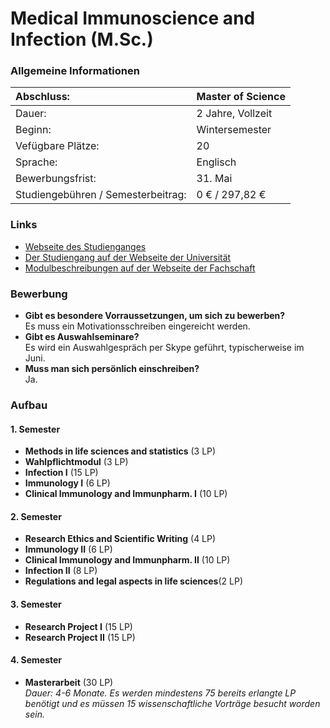 # Medical Immunoscience and Infection (M.Sc.)
### Allgemeine Informationen
|Abschluss:|Master of Science|
| :-------- | :-------- |
|Dauer:| 2 Jahre, Vollzeit|
|Beginn:|Wintersemester|
|Vefügbare Plätze:|20|
|Sprache:|Englisch|
|Bewerbungsfrist:|31. Mai|
|Studiengebühren / Semesterbeitrag:|0 € / 297,82 €|

### Links
* [Webseite des Studienganges](https://www.immunosensation.de/graduate_program/master_course_immunosensation/curriculum.html)
* [Der Studiengang auf der Webseite der Universität](https://www.uni-bonn.de/studium/vor-dem-studium/faecher/medical-immunosciences-and-infection)
* [Modulbeschreibungen auf der Webseite der Fachschaft](http://molbiomed.de/studium/medimmun/)

### Bewerbung
- **Gibt es besondere Vorraussetzungen, um sich zu bewerben?** <br>
Es muss ein Motivationsschreiben eingereicht werden. 
- **Gibt es Auswahlseminare?** <br>
Es wird ein Auswahlgespräch per Skype geführt, typischerweise im Juni.
- **Muss man sich persönlich einschreiben?** <br>
Ja.

### Aufbau
#### 1. Semester
- **Methods in life sciences and statistics** (3 LP)
- **Wahlpflichtmodul** (3 LP)
- **Infection I** (15 LP)
- **Immunology I** (6 LP)
- **Clinical Immunology and Immunpharm. I** (10 LP)

#### 2. Semester
- **Research Ethics and Scientific Writing** (4 LP)
- **Immunology II** (6 LP)
- **Clinical Immunology and Immunpharm. II** (10 LP)
- **Infection II** (8 LP) 
- **Regulations and legal aspects in life sciences**(2 LP)

#### 3. Semester
- **Research Project I** (15 LP)
- **Research Project II** (15 LP)

#### 4. Semester
- **Masterarbeit** (30 LP) <br>
*Dauer: 4-6 Monate. Es werden mindestens 75 bereits erlangte LP benötigt und es müssen 15 wissenschaftliche Vorträge besucht worden sein.*
